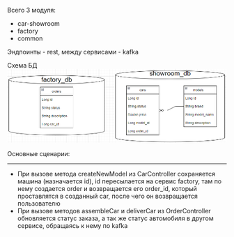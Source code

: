 Всего 3 модуля:
* car-showroom
* factory
* common

Эндпоинты - rest, между сервисами - kafka

Схема БД
![img.png](img.png)

Основные сценарии:
***
* При вызове метода createNewModel из CarController сохраняется машина (назначается id),
id пересылается на сервис factory, там по нему создается order и возвращается его 
  order_id, который проставлятся в созданный car, после чего он возвращается пользователю
* При вызове методов assembleCar и deliverCar из OrderController обновляется статус заказа,
а так же статус автомобиля в другом сервисе, обращаясь к нему по kafka